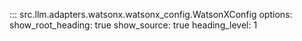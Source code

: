 ::: src.llm.adapters.watsonx.watsonx_config.WatsonXConfig
    options:
        show_root_heading: true
        show_source: true
        heading_level: 1